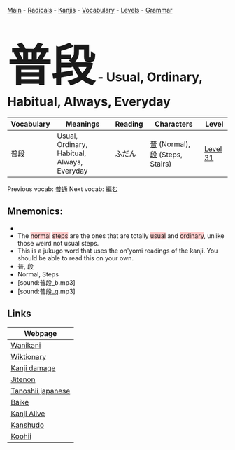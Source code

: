 <style> bigfont {font-size: 100px}</style>
[Main](../README.md) -
[Radicals](../radicals.md) -
[Kanjis](../kanjis.md) -
[Vocabulary](../vocabulary.md) -
[Levels](../levels.md) -
[Grammar](../grammar.md)
# <bigfont> 普段</bigfont> - Usual, Ordinary, Habitual, Always, Everyday 

| Vocabulary | Meanings | Reading | Characters | Level |
| --- | --- | --- | --- | --- |
| 普段 | Usual, Ordinary, Habitual, Always, Everyday | ふだん |  [普](../kanjis/普.md) (Normal), [段](../kanjis/段.md) (Steps, Stairs) | [Level 31](../levels/wk_level31.md) |

Previous vocab: [普通](普通.md) Next vocab: [編む](編む.md) 

## Mnemonics:

* 
* The <span style="background-color:#ffcccb"> normal</span> <span style="background-color:#ffcccb"> steps</span> are the ones that are totally <span style="background-color:#ffcccb"> usual</span> and <span style="background-color:#ffcccb"> ordinary</span>, unlike those weird not usual steps.
* This is a jukugo word that uses the on'yomi readings of the kanji. You should be able to read this on your own.
* 普, 段
* Normal, Steps
* [sound:普段_b.mp3]
* [sound:普段_g.mp3]


## Links 

| Webpage |
| --- |
| [Wanikani          ](https://www.wanikani.com/kanji/普段) |
| [Wiktionary        ](https://en.wiktionary.org/wiki/普段) |
| [Kanji damage      ](http://www.kanjidamage.com/kanji/search?utf8=✓&q=普段) |
| [Jitenon           ](https://jitenon.com/kanji/普段) |
| [Tanoshii japanese ](https://www.tanoshiijapanese.com/dictionary/kanji.cfm?k=普段) |
| [Baike             ](https://baike.baidu.com/item/普段) |
| [Kanji Alive       ](https://app.kanjialive.com/普段) |
| [Kanshudo          ](https://www.kanshudo.com/searchmn?q=普段) |
| [Koohii            ](https://kanji.koohii.com/study/kanji/普段) |
